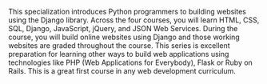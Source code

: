 This specialization introduces Python programmers to building websites using the Django library. Across the four courses, you will learn HTML, CSS, SQL, Django, JavaScript, jQuery, and JSON Web Services. During the course, you will build online websites using Django and those working websites are graded throughout the course. This series is excellent preparation for learning other ways to build web applications using technologies like PHP (Web Applications for Everybody), Flask or Ruby on Rails. This is a great first course in any web development curriculum.
